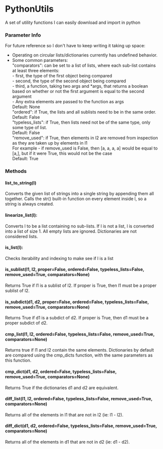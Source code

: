 # PythonUtils
A set of utility functions I can easily download and import in python

### Parameter Info
For future reference so I don't have to keep writing it taking up space:  
- Operating on circular lists/dictionaries currently has undefined behavior.  
- Some common parameters:  
    "comparators": can be set to a list of lists, where each sub-list contains at least three elements:  
        - first, the type of the first object being compared  
        - second, the type of the second object being compared  
        - third, a function, taking two args and *args, that returns a boolean based on whether or not the first argument is equal to the second argument  
        - Any extra elements are passed to the function as args  
        Default: None  
    "ordered": if True, the lists and all sublists need to be in the same order.  
        Default: False  
    "typeless_lists": if True, then lists need not be of the same type, only some type of list.  
        Default: False  
    "remove_used": if True, then elements in l2 are removed from inspection as they are taken up by elements in l1  
        For example - if remove_used is False, then [a, a, a, a] would be equal to [a,], but if it were True, this would not be the case  
        Default: True  

### Methods
#### list_to_string(l)
Converts the given list of strings into a single string by appending them all together. Calls the str() built-in
function on every element inside l, so a string is always created.

#### linearize_list(l):
Converts l to be a list containing no sub-lists.
If l is not a list, l is converted into a list of size 1.
All empty lists are ignored.
Dictionaries are not considered lists.

#### is_list(l):
Checks iterability and indexing to make see if l is a list

#### is_sublist(l1, l2, proper=False, ordered=False, typeless_lists=False, remove_used=True, comparators=None)
Returns True if l1 is a sublist of l2. If proper is True, then l1 must be a proper sublist of l2.

#### is_subdict(d1, d2, proper=False, ordered=False, typeless_lists=False, remove_used=True, comparators=None)
Returns True if d1 is a subdict of d2. If proper is True, then d1 must be a proper subdict of d2.

#### cmp_list(l1, l2, ordered=False, typeless_lists=False, remove_used=True, comparators=None)
Returns true if l1 and l2 contain the same elements.
Dictionaries by default are compared using the cmp_dicts function, with the same parameters as this function.

#### cmp_dict(d1, d2, ordered=False, typeless_lists=False, remove_used=True, comparators=None)
Returns True if the dictionaries d1 and d2 are equivalent.

#### diff_list(l1, l2, ordered=False, typeless_lists=False, remove_used=True, comparators=None)
Returns all of the elements in l1 that are not in l2 (ie: l1 - l2).

#### diff_dict(d1, d2, ordered=False, typeless_lists=False, remove_used=True, comparators=None)
Returns all of the elements in d1 that are not in d2 (ie: d1 - d2).
